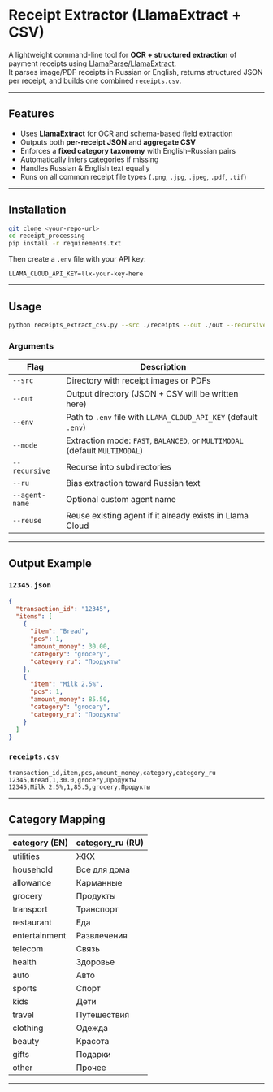 # Receipt Extractor (LlamaExtract + CSV)

A lightweight command-line tool for **OCR + structured extraction** of payment receipts using [LlamaParse/LlamaExtract](https://developers.llamaindex.ai/).  
It parses image/PDF receipts in Russian or English, returns structured JSON per receipt, and builds one combined `receipts.csv`.

---

## Features
- Uses **LlamaExtract** for OCR and schema-based field extraction  
- Outputs both **per-receipt JSON** and **aggregate CSV**  
- Enforces a **fixed category taxonomy** with English–Russian pairs  
- Automatically infers categories if missing  
- Handles Russian & English text equally  
- Runs on all common receipt file types (`.png`, `.jpg`, `.jpeg`, `.pdf`, `.tif`)

---

## Installation

```bash
git clone <your-repo-url>
cd receipt_processing
pip install -r requirements.txt
````


Then create a `.env` file with your API key:

```
LLAMA_CLOUD_API_KEY=llx-your-key-here
```

---

## Usage

```bash
python receipts_extract_csv.py --src ./receipts --out ./out --recursive --ru
```

### Arguments

| Flag           | Description                                                                 |
| -------------- | --------------------------------------------------------------------------- |
| `--src`        | Directory with receipt images or PDFs                                       |
| `--out`        | Output directory (JSON + CSV will be written here)                          |
| `--env`        | Path to `.env` file with `LLAMA_CLOUD_API_KEY` (default `.env`)             |
| `--mode`       | Extraction mode: `FAST`, `BALANCED`, or `MULTIMODAL` (default `MULTIMODAL`) |
| `--recursive`  | Recurse into subdirectories                                                 |
| `--ru`         | Bias extraction toward Russian text                                         |
| `--agent-name` | Optional custom agent name                                                  |
| `--reuse`      | Reuse existing agent if it already exists in Llama Cloud                    |

---

## Output Example

### `12345.json`

```json
{
  "transaction_id": "12345",
  "items": [
    {
      "item": "Bread",
      "pcs": 1,
      "amount_money": 30.00,
      "category": "grocery",
      "category_ru": "Продукты"
    },
    {
      "item": "Milk 2.5%",
      "pcs": 1,
      "amount_money": 85.50,
      "category": "grocery",
      "category_ru": "Продукты"
    }
  ]
}
```

### `receipts.csv`

```csv
transaction_id,item,pcs,amount_money,category,category_ru
12345,Bread,1,30.0,grocery,Продукты
12345,Milk 2.5%,1,85.5,grocery,Продукты
```

---

## Category Mapping

| category (EN) | category_ru (RU) |
| ------------- | ---------------- |
| utilities     | ЖКХ              |
| household     | Все для дома     |
| allowance     | Карманные        |
| grocery       | Продукты         |
| transport     | Транспорт        |
| restaurant    | Еда              |
| entertainment | Развлечения      |
| telecom       | Связь            |
| health        | Здоровье         |
| auto          | Авто             |
| sports        | Спорт            |
| kids          | Дети             |
| travel        | Путешествия      |
| clothing      | Одежда           |
| beauty        | Красота          |
| gifts         | Подарки          |
| other         | Прочее           |

---
